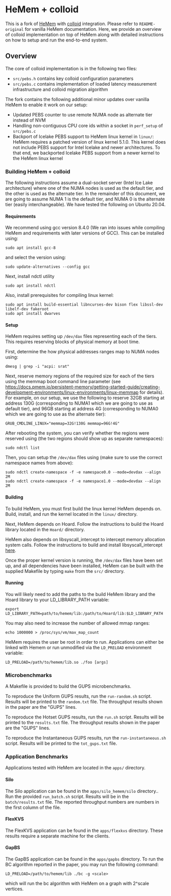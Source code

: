 # HeMem + colloid

This is a fork of [HeMem](https://bitbucket.org/ajaustin/hemem/src/master/) with [colloid](https://github.com/webglider/colloid/) integration. Please refer to `README-original` for vanilla HeMem documentation. Here, we provide an overview of colloid implementation on top of HeMem along with detailed instructions on how to setup and run the end-to-end system.

## Overview

The core of colloid implementation is in the following two files:
* `src/pebs.h` contains key colloid configuration parameters
* `src/pebs.c` contains implementation of loaded latency measurement infrastructure and colloid migration algorithm

The fork contains the following additional minor updates over vanilla HeMem to enable it work on our setup:
* Updated PEBS counter to use remote NUMA node as alternate tier instead of NVM
* Handling non-contiguous CPU core ids within a socket in `perf_setup` of `src/pebs.c`
* Backport of Icelake PEBS support to HeMem linux kernel in `linux/`: HeMem requires a patched version of linux kernel 5.1.0. This kernel does not include PEBS support for Intel Icelake and newer architectures. To that end, we backported Icelake PEBS support from a newer kernel to the HeMem linux kernel

### Building HeMem + colloid

The following instructions assume a dual-socket server (Intel Ice Lake architecture) where one of the NUMA nodes is used as the default tier, and the other is used as the alternate tier. In the remainder of this document, we are going to assume NUMA 1 is the default tier, and NUMA 0 is the alternate tier (easily interchangeable). We have tested the following on Ubuntu 20.04.

#### Requirements

We recommend using gcc version 8.4.0 (We ran into issues while compiling HeMem and requirements with later versions of GCC). This can be installed using:
   
```
sudo apt install gcc-8
```
and select the version using:
```
sudo update-alternatives --config gcc
```

Next, install ndctl utility

```
sudo apt install ndctl
```

Also, install prerequisites for compiling linux kernel:

```
sudo apt install build-essential libncurses-dev bison flex libssl-dev libelf-dev fakeroot
sudo apt install dwarves
```

#### Setup

HeMem requires setting up `/dev/dax` files representing each of the tiers. This requires reserving blocks of physical memory at boot time.

First, determine the how physical addresses ranges map to NUMA nodes using:

```
dmesg | grep -i "acpi: srat"
```

Next, reserve memory regions of the required size for each of the tiers using the memmap boot command line parameter (see https://docs.pmem.io/persistent-memory/getting-started-guide/creating-development-environments/linux-environments/linux-memmap for details). For example, on our setup, we use the following to reserve 32GB starting at address 130G (corresponding to NUMA1 which we are going to use as default tier), and 96GB starting at address 4G (corresponding to NUMA0 which we are going to use as the alternate tier):

```
GRUB_CMDLINE_LINUX="memmap=32G!130G memmap=96G!4G"
```

After rebooting the system, you can verify whether the regions were reserved using (the two regions should show up as separate namespaces):

```
sudo ndctl list
```

Then, you can setup the `/dev/dax` files using (make sure to use the correct namespace names from above):

```
sudo ndctl create-namespace -f -e namespace0.0 --mode=devdax --align 2M
sudo ndctl create-namespace -f -e namespace1.0 --mode=devdax --align 2M
```


#### Building

To build HeMem, you must first build the linux kernel HeMem depends on. Build, install, and run the kernel located in the `linux/` directory.

Next, HeMem depends on Hoard. Follow the instructions to build the Hoard library located in the `Hoard/` directory.

HeMem also depends on libsyscall_intercept to intercept memory allocation system calls. Follow the instructions to build and install libsyscall_intercept [here](https://github.com/pmem/syscall_intercept).

Once the proper kernel version is running, the `/dev/dax` files have been set up, and all dependencies have been installed, HeMem can be built with the supplied Makefile by typing `make` from the `src/` directory.

#### Running

You will likely need to add the paths to the build HeMem library and the Hoard library to your LD_LIBRARY_PATH variable:

`export LD_LIBRARY_PATH=path/to/hemem/lib:/path/to/Hoard/lib:$LD_LIBRARY_PATH`

You may also need to increase the number of allowed mmap ranges:

`echo 1000000 > /proc/sys/vm/max_map_count`

HeMem requires the user be root in order to run. Applications can either be linked with Hemem or run unmodified via the `LD_PRELOAD` environment variable:

`LD_PRELOAD=/path/to/hemem/lib.so ./foo [args]`

### Microbenchmarks

A Makefile is provided to build the GUPS microbenchmarks.

To reproduce the Uniform GUPS results, run the `run-random.sh` script. Results will be printed to the `random.txt` file. The throughput results shown in the paper are the "GUPS" lines.

To reproduce the Hotset GUPS results, run the `run.sh` script. Results will be printed to the `results.txt` file. The throughput results shown in the paper are the "GUPS" lines.

To reproduce the Instantaneous GUPS results, run the `run-instantaneous.sh` script. Results will be printed to the `tot_gups.txt` file.

### Application Benchmarks

Applications tested with HeMem are located in the `apps/` directory.

#### Silo 

The Silo application can be found in the `apps/silo_hemem/silo` directory.. Run the provided `run_batch.sh` script. Results will be in the `batch/results.txt` file. The reported throughput numbers are numbers in the first column of the file.

#### FlexKVS

The FlexKVS application can be found in the `apps/flexkvs` directory. These results require a separate machine for the clients.

#### GapBS

The GapBS application can be found in the `apps/gapbs` directory. To run the BC algorithm reported in the paper, you may run the following command:

`LD_PRELOAD=/path/to/hemem/lib ./bc -g <scale>`

which will run the bc algorithm with HeMem on a graph with 2^scale vertices.


